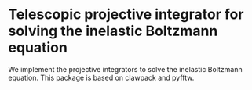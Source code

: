 # Telescopic projective integrator for solving the inelastic Boltzmann equation

We implement the projective integrators to solve the inelastic Boltzmann
equation. This package is based on clawpack and pyfftw.